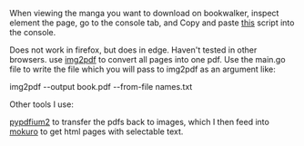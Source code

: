 When viewing the manga you want to download on bookwalker, inspect element the page, go to the console tab, and Copy and paste [this](bookwalker.js) script into the console. 

Does not work in firefox, but does in edge. Haven't tested in other browsers. use [img2pdf](https://github.com/josch/img2pdf) to convert all pages into one pdf.
Use the main.go file to write the file which you will pass to img2pdf as an argument like:

img2pdf --output book.pdf --from-file names.txt

Other tools I use:

[pypdfium2](https://github.com/pypdfium2-team/pypdfium2) to transfer the pdfs back to images, which I then feed into [mokuro](https://github.com/kha-white/mokuro) to get
html pages with selectable text.